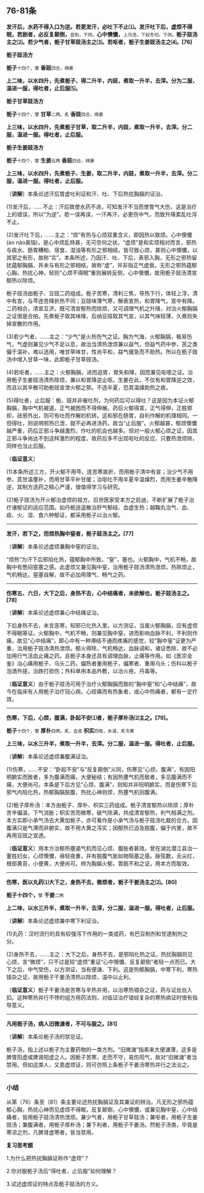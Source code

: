 ## 76-81条

**发汗后，水药不得入口为逆。若更发汗，必吐下不止⑴。发汗吐下后，虚烦不得眠，若剧者，必反复颠倒，**<small>音到，下同。</small>**心中懊憹，**<small>上乌浩，下奴冬切。下同。</small>**栀子豉汤主之⑵。若少气者，栀子甘草豉汤主之⑶。若呕者，栀子生姜豉汤主之⑷。[76]**

**栀子豉汤方**

**栀子**<small>十四个，擘</small> **香豉**<small>四合，绵裹</small>

**上二味，以水四升，先煮栀子，得二升半，内豉，煮取一升半，去滓。分为二服，温进一服，得吐者，止后服⑸。**

**栀子甘草豉汤方**

**栀子**<small>十四个，擘</small> **甘草**<small>二两，炙</small> **香豉**<small>四合，绵裹</small>

**上三味，以水四升，先煮栀子甘草，取二升半，内豉，煮取一升半，去滓。分二服，温进一服。得吐者，止后服。**

**栀子生姜豉汤方**

**栀子**<small>十四个，擘</small> **生姜**<small>五两</small> **香豉**<small>四合，绵裹</small>

**上三味，以水四升，先煮栀子、生姜，取二升半，内豉，煮取一升半，去滓。分二服，温进一服。得吐者，止后服。**

〔**讲解**〕本条论述汗后胃虚吐利证和汗、吐、下后热扰胸膈的证治。

(1)发汗后，……不止：汗后致使水药不进，可知发汗不当而使胃气大伤，这是治疗上的错误，所以“为逆”。若一误再误，一汗再汗，必更伤中气，而致升降紊乱吐泻不止。

(2)发汗吐下后，……主之：“烦”有热与心烦双重含义，即因热以致烦。心中懊憹(ào nǎo奥恼)，是心中烦乱特甚，无可奈何之状。“虚烦”是和实烦相对而言，邪热与痰水、肠胃糟粕、宿食、湿浊等有形之邪相结，皆可致心烦，甚则心中懊憹，以其邪之有形，故称“实”。本条所述，乃因汗、吐、下后，表邪入胸，无形之邪热留扰蕴郁胸膈，并未与有形之邪相结，故称“虚”，并非指正气虚衰。无形之邪热蕴郁心胸，热扰心神，轻则“心烦不得眠”重则展转反侧，心中懊憹，故用栀子豉汤清宣郁热以除烦。

栀子豉汤由栀子、豆豉二药组成。栀子苦寒，清利三焦，导热下行，体轻上浮，清中有宣，与芩连苦降折热不同；豆豉味薄气寒，解表宣热，和胃降气，宣中有降。二药相合，清宣互济，既可清宣郁热而除烦，又可调理气机之升降，对治火郁胸膈之证很是合拍。先煮栀子取其味降，后纳豆豉取其气宣，以其气味轻薄，久煮则失掉宣散的作用。

(3)若少气者，……主之：“少气”是火热伤气之证。胸为气海，火郁胸膈，极易伤气，气虚则兼见少气不足以息，故治当清热泄烦兼以益气，但益气药中参、芪之类偏于温补，难以选用，唯甘草味甘，性尚平和，益气缓急而不助热。所以在栀子豉汤中增入甘草一味，此即栀子甘草豉汤。

(4)若呕者，……主之：火郁胸膈，进而迫胃，胃失和降，因而兼见呕𫫇之证。治用栀子生姜豉汤清热除烦，兼以和胃降逆止呕。生姜在此，不仅有和胃降逆之效，而且以其辛散可助栀豉宣泄火郁之邪。不选半夏，恐其温燥助热之故。

(5)得吐者，止后服：栀、豉并非催吐剂，为何药后可以得吐？这是因为本证火郁胸膈，胸中气机被遏，正气被困而不得伸展。药后火郁得宣，正气得伸，正胜邪却，祛邪外出，则可有吐而作解的机转。这和邪在肠胃，自利作解的机理相同。一但得吐，则说明邪热已泄，就不必再进汤药，故当“止后服”。火郁越甚，郁烦懊憹越严重，药后正邪斗争越激烈，作吐的机会也越多。但对一般火郁心烦之证，因其正邪斗争尚达不到这样激烈的程度，故药后多不出现呕吐的反应，只要热泄烦除，同样也当止后服。

〔**临证意义**〕

(1)本条所述三方，开火郁不用芩、连苦寒直折，而用栀子清中有宣；治少气不用参、芪甘温壅补，而用甘草平补甘缓；治呕吐不用半夏辛温燥烈，而用生姜辛散降逆，其制方选药之精心严谨，很值得学习与研究。

(2)栀子豉汤为开火郁治虚烦的祖方。后世医家受本方之启迪，不断扩展了栀子治疗诸郁证的适应范围。如丹栀逍遥散治肝气郁结、血虚生热；越鞠丸治气、血、痰、火、湿、食六种郁证，都采用栀子以治火郁。

------

**发汗，若下之，而烦热胸中窒者，栀子豉汤主之。[77]**

〔**讲解**〕本条论述虚烦兼胸中窒的证治。

“烦热”为汗下后邪陷化热，蕴郁胸中所致。“窒”，塞也。火郁胸中，气机不畅，故胸中有憋闷窒塞之感。此虚烦又兼见胸中窒，治用栀子豉汤清热泄烦。热除烦止，气机畅达，窒塞自解，故不必加用理气、畅气之药。

------

**伤寒五、六日，大下之后，身热不去，心中结痛者，未欲解也，栀子豉汤主之。[78]**

〔**讲解**〕本条论述虚烦兼心中结痛证治。

下后身热不去，未言恶寒，知邪已化热入里。以方测证，当属火郁胸膈，应有虚烦不得眠等证。火郁胸中，气机不畅，则兼见胸中窒，进而影响血脉不利，不利则作痛，故见“心中结痛”，即心中有一种滞结不通而疼痛的感觉，较“胸中窒”证更为严重，治用栀子豉汤清热泄烦。郁火得除，气机畅达，血脉调和，诸证悉除，故不必加用行气活血止痛之药。且栀子本身还具有调理血脉，止痛等作用。如《医宗金鉴》治心痛用栀子、乌头二药，偏热者重用栀子，偏寒者、重用乌头；伤科以栀子泡酒外搓，治跌打损伤；外科单用本品外敷，以治火疮、丹毒等。

〔**临证意义**〕由于栀子豉汤可用于治疗火郁胸膈而致的“胸中窒”和“心中结痛”，故今在临床有人用栀子治疗冠心病，心绞痛而有热象者，或心中热痛者，都有一定疗效。

------

**伤寒，下后，心烦，腹满，卧起不安⑴者，栀子厚朴汤⑵主之。[79]。**

**栀子**<small>十四个，擘</small> **厚朴**<small>四两，炙，去皮</small> **枳实**<small>四枚，水浸，炙令黄</small>

**上三味，以水三升半，煮取一升半，去滓。分二服，温进一服。得吐者，止后服。**

〔**讲解**〕本条论述虚烦兼腹满证治。

(1)伤寒，……不安：“卧起不安”与“反复颠倒”义同，伤寒见“心烦，腹满”，有因阳明腑实而致者，多为腹满而痛，大便秘结；有因热壅气机而致者，多见腹满而不痛，大便尚可。本条是下后方见“心烦、腹满”，则知并非阳明腑实，而是伤寒下后邪气内陷化热，热郁胸膈脘腹，热扰心神则烦，热壅气机则腹满。

(2)栀子厚朴汤：本方由栀子、厚朴、枳实三药组成。栀子清宣郁热以除烦；厚朴苦辛偏温，下气消胀；枳实苦而微寒，破气除满，共成清宣郁热，利气相满之剂。本方实即小承气汤去大黄加栀子，亦可看作是小承气汤与栀子豉汤化裁的合方。因腹满只是气滞而非腑实，故不用大黄之泻实；因郁热已迫及脘腹，偏于内里，故不再用豆豉之宣透。

〔**临证意义**〕用本方治郁热壅遏气机而见心烦、腹胀者甚效。曾在湖北潜江县治一董姓妇女，心烦懊憹，昼轻夜重，并有脘腹气胀如物阻塞之感。脉弦数，舌尖红，根部黄苔，小便黄，大便尚可。辨为胸膈火郁，胃脘不和之证，用本方而取效。

------

**伤寒，医以丸药⑴大下之，身热不去，微烦者，栀子干姜汤主之⑵。[80]**

**栀子十四个，**<small>擘</small> **干姜**<small>二两</small>

**上二味，以水三升半，煮取一升半，去滓，分二服，温进一服。得吐者，止后服。**

〔**讲解**〕本条论述虚烦兼中寒下利证治。

(1)丸药：汉时流行的具有较强泻下作用的一类成药，有巴豆制剂和甘遂制剂之分。

(2)身热不去，……主之：大下之后，身热不去，是邪陷化热之证。热扰胸膈则见心烦，言“微烦”，只不过是较“虚烦”重证“心中懊憹、反复颠倒”者轻一点而已。大下之后，中气受伤，以方测证，当有便溏、下利。这是热郁胸膈，中寒下利，寒热错杂之证，故用栀子干姜汤清热以除烦，温中以止利。

〔**临证意义**〕栀子干姜汤是苦寒与辛热并用，以治寒热错杂之证，药与证丝丝入扣。这种寒热并行不悖的组方用药法则，对临证治疗错综复杂的寒热病证时很有指导意义。

------

**凡用栀子汤，病人旧微溏者，不可与服之。[81]**

〔**讲解**〕本条论栀子汤的禁忌证。

栀子汤，指上述以栀子为主要药物的一类方剂。“旧微溏”指素来大便溏薄，这多是脾胃阳虚或脾肾阳虚之人。因栀子苦寒，走而不守，易伤阳气，故对“旧微溏”者当禁用。但如这类人，又患虚烦证，则可仿照上条栀子干姜汤寒热并行之法治之。

------

### **小结**

从第〔76〕条至〔81〕条主要论述热扰胸膈证及其兼证的辨治。凡无形之邪热蕴郁心胸，热扰心神而见虚烦不得眠，反复颠倒，心中懊憹，或兼见胸中窒，心中结痛者，皆用栀子豉汤清热泄烦。兼少气者，用栀子甘草豉汤；兼呕者，用栀子生姜豉汤；兼腹满者，用栀子厚朴汤；兼下利者，用栀子干姜汤。然栀子汤类，毕竟是寒凉之剂，凡脾肾虚寒者，皆当禁用。

**复习思考题**

1.为什么把热扰胸膈证称作“虚烦”？

2.你对服栀子汤后“得吐者，止后服”如何理解？

3.试述虚烦证的特点及栀子豉汤的方义。
